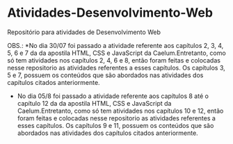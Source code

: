 # Atividades-Desenvolvimento-Web
 Repositório para atividades de Desenvolvimento Web

 OBS.: 
 *No dia 30/07 foi passado a atividade referente aos capítulos 2, 3, 4, 5, 6 e 7 da da apostila HTML, CSS e JavaScript da Caelum.Entretanto, como só tem atividades nos capítulos 2, 4, 6 e 8, então foram feitas e colocadas nesse repositorio as atividades referentes a esses capítulos. Os capítulos 3, 5 e 7, possuem os conteúdos que são abordados nas atividades dos capítulos citados anteriormente.
 * No dia 05/8 foi passado a atividade referente aos capítulos 8 até o capítulo 12 da da apostila HTML, CSS e JavaScript da Caelum.Entretanto, como só tem atividades nos capítulos 10 e 12, então foram feitas e colocadas nesse repositorio as atividades referentes a esses capítulos. Os capítulos 9 e 11, possuem os conteúdos que são abordados nas atividades dos capítulos citados anteriormente.
